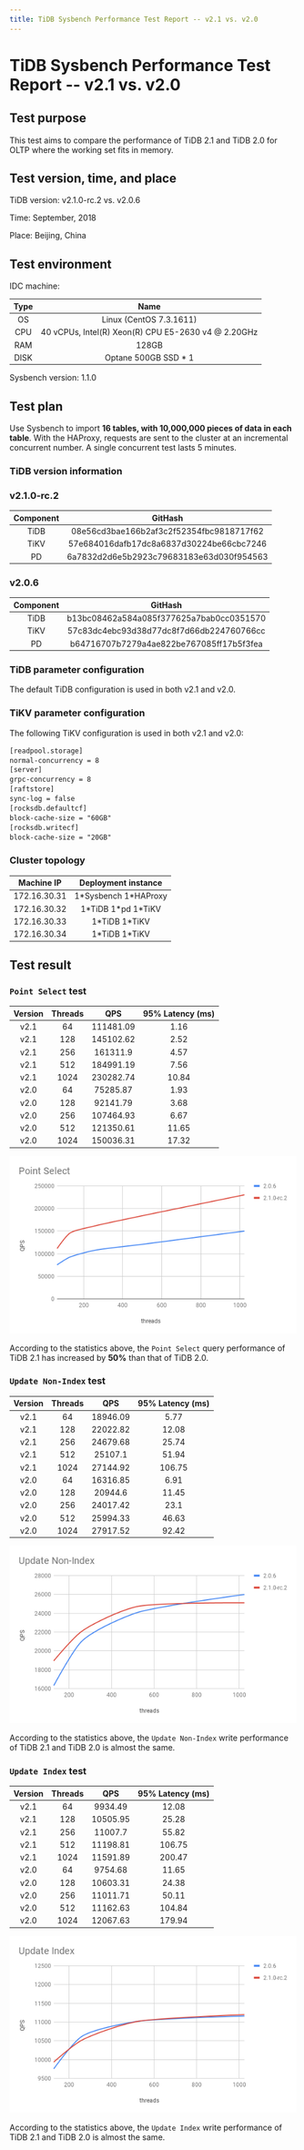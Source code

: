 ```yaml
---
title: TiDB Sysbench Performance Test Report -- v2.1 vs. v2.0
---
```


# TiDB Sysbench Performance Test Report -- v2.1 vs. v2.0

## Test purpose

This test aims to compare the performance of TiDB 2.1 and TiDB 2.0 for OLTP where the working set fits in memory.

## Test version, time, and place

TiDB version: v2.1.0-rc.2 vs. v2.0.6

Time: September, 2018

Place: Beijing, China

## Test environment

IDC machine:

| Type | Name |
| :-: | :-: |
| OS | Linux (CentOS 7.3.1611) |
| CPU | 40 vCPUs, Intel(R) Xeon(R) CPU E5-2630 v4 @ 2.20GHz |
| RAM | 128GB |
| DISK | Optane 500GB SSD \* 1 |

Sysbench version: 1.1.0

## Test plan

Use Sysbench to import **16 tables, with 10,000,000 pieces of data in each table**. With the HAProxy, requests are sent to the cluster at an incremental concurrent number. A single concurrent test lasts 5 minutes.

### TiDB version information

### v2.1.0-rc.2

| Component | GitHash |
| :-: | :-: |
| TiDB | 08e56cd3bae166b2af3c2f52354fbc9818717f62 |
| TiKV | 57e684016dafb17dc8a6837d30224be66cbc7246 |
| PD | 6a7832d2d6e5b2923c79683183e63d030f954563 |

### v2.0.6

| Component | GitHash |
| :-: | :-: |
| TiDB | b13bc08462a584a085f377625a7bab0cc0351570 |
| TiKV | 57c83dc4ebc93d38d77dc8f7d66db224760766cc |
| PD | b64716707b7279a4ae822be767085ff17b5f3fea |

### TiDB parameter configuration

The default TiDB configuration is used in both v2.1 and v2.0.

### TiKV parameter configuration

The following TiKV configuration is used in both v2.1 and v2.0:

```txt
[readpool.storage]
normal-concurrency = 8
[server]
grpc-concurrency = 8
[raftstore]
sync-log = false
[rocksdb.defaultcf]
block-cache-size = "60GB"
[rocksdb.writecf]
block-cache-size = "20GB"
```

### Cluster topology

| Machine IP | Deployment instance |
| :-: | :-: |
| 172.16.30.31 | 1\*Sysbench 1\*HAProxy |
| 172.16.30.32 | 1\*TiDB 1\*pd 1\*TiKV |
| 172.16.30.33 | 1\*TiDB 1\*TiKV |
| 172.16.30.34 | 1\*TiDB 1\*TiKV |

## Test result

### `Point Select` test

| Version | Threads | QPS | 95% Latency (ms) |
| :-: | :-: | :-: | :-: |
| v2.1 | 64   | 111481.09 | 1.16  |
| v2.1 | 128  | 145102.62 | 2.52  |
| v2.1 | 256  | 161311.9  | 4.57  |
| v2.1 | 512  | 184991.19 | 7.56  |
| v2.1 | 1024 | 230282.74 | 10.84 |
| v2.0 | 64   | 75285.87  | 1.93  |
| v2.0 | 128  | 92141.79  | 3.68  |
| v2.0 | 256  | 107464.93 | 6.67  |
| v2.0 | 512  | 121350.61 | 11.65 |
| v2.0 | 1024 | 150036.31 | 17.32 |

![point select](/media/sysbench_v3_point_select.png)

According to the statistics above, the `Point Select` query performance of TiDB 2.1 has increased by **50%** than that of TiDB 2.0.

### `Update Non-Index` test

| Version | Threads | QPS | 95% Latency (ms) |
| :-: | :-: | :-: | :-: |
| v2.1 | 64   | 18946.09 | 5.77   |
| v2.1 | 128  | 22022.82 | 12.08  |
| v2.1 | 256  | 24679.68 | 25.74  |
| v2.1 | 512  | 25107.1  | 51.94  |
| v2.1 | 1024 | 27144.92 | 106.75 |
| v2.0 | 64   | 16316.85 | 6.91   |
| v2.0 | 128  | 20944.6  | 11.45  |
| v2.0 | 256  | 24017.42 | 23.1   |
| v2.0 | 512  | 25994.33 | 46.63  |
| v2.0 | 1024 | 27917.52 | 92.42  |

![update non-index](/media/sysbench_v3_update_non_index.png)

According to the statistics above, the `Update Non-Index` write performance of TiDB 2.1 and TiDB 2.0 is almost the same.

### `Update Index` test

| Version | Threads | QPS | 95% Latency (ms) |
| :-: | :-: | :-: | :-: |
| v2.1 | 64   | 9934.49  | 12.08  |
| v2.1 | 128  | 10505.95 | 25.28  |
| v2.1 | 256  | 11007.7  | 55.82  |
| v2.1 | 512  | 11198.81 | 106.75 |
| v2.1 | 1024 | 11591.89 | 200.47 |
| v2.0 | 64   | 9754.68  | 11.65  |
| v2.0 | 128  | 10603.31 | 24.38  |
| v2.0 | 256  | 11011.71 | 50.11  |
| v2.0 | 512  | 11162.63 | 104.84 |
| v2.0 | 1024 | 12067.63 | 179.94 |

![update index](/media/sysbench_v3_update_index.png)

According to the statistics above, the `Update Index` write performance of TiDB 2.1 and TiDB 2.0 is almost the same.
